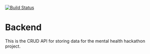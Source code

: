 [![Build Status](https://drone.byteporter.com/api/badges/good-brain-thinkins/backend/status.svg)](https://drone.byteporter.com/good-brain-thinkins/backend)

# Backend

This is the CRUD API for storing data for the mental health hackathon project.

